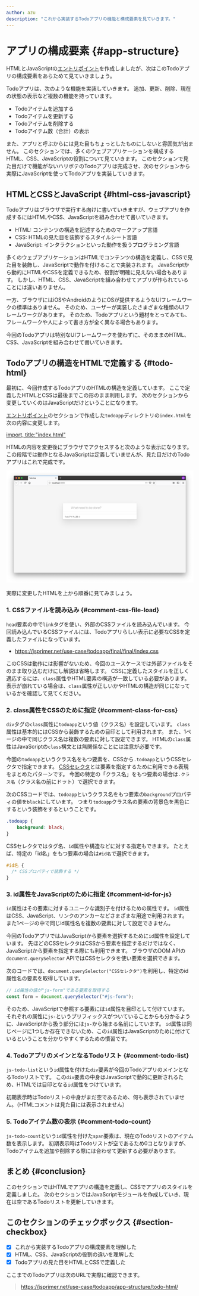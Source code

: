 ```yaml
---
author: azu
description: "これから実装するTodoアプリの機能と構成要素を見ていきます。"
---
```


# アプリの構成要素 {#app-structure}

HTMLとJavaScriptの[エントリポイント][]を作成しましたが、次はこのTodoアプリの構成要素をあらためて見ていきましょう。

Todoアプリは、次のような機能を実装していきます。
追加、更新、削除、現在の状態の表示など複数の機能を持っています。

- Todoアイテムを追加する
- Todoアイテムを更新する
- Todoアイテムを削除する
- Todoアイテム数（合計）の表示

また、アプリと呼ぶからには見た目もちょっとしたものにしないと雰囲気が出ません。
このセクションでは、多くのウェブアプリケーションを構成するHTML、CSS、JavaScriptの役割について見ていきます。
このセクションで見た目だけで機能がないハリボテのTodoアプリは完成させ、次のセクションから実際にJavaScriptを使ってTodoアプリを実装していきます。

## HTMLとCSSとJavaScript {#html-css-javascript}

Todoアプリはブラウザで実行する向けに書いていきますが、ウェブアプリを作成するにはHTMLやCSS、JavaScriptを組み合わせて書いていきます。

- HTML: コンテンツの構造を記述するためのマークアップ言語
- CSS: HTMLの見た目を装飾するスタイルシート言語
- JavaScript: インタラクションといった動作を扱うプログラミング言語

多くのウェブアプリケーションはHTMLでコンテンツの構造を定義し、CSSで見た目を装飾し、JavaScriptで動作を付けることで実装されます。
JavaScriptから動的にHTMLやCSSを定義できるため、役割が明確に見えない場合もあります。
しかし、HTML、CSS、JavaScriptを組み合わせてアプリが作られていることには違いありません。

一方、ブラウザにはiOSやAndroidのようにOSが提供するようなUIフレームワークの標準はありません。
そのため、ユーザーが実装したさまざまな種類のUIフレームワークがあります。
そのため、Todoアプリという題材をとってみても、フレームワークや人によって書き方が全く異なる場合もあります。

今回のTodoアプリは特別なUIフレームワークを使わずに、そのままのHTML、CSS、JavaScriptを組み合わせて書いていきます。

## Todoアプリの構造をHTMLで定義する {#todo-html}

最初に、今回作成するTodoアプリのHTMLの構造を定義しています。
ここで定義したHTMLとCSSは最後までこの形のまま利用します。
次のセクションから変更していくのはJavaScriptだけということになります。

[エントリポイント][]のセクションで作成した`todoapp`ディレクトリの`index.html`を次の内容に変更します。

[import, title:"index.html"](./todo-html/index.html)

HTMLの内容を変更後にブラウザでアクセスすると次のような表示になります。
この段階では動作となるJavaScriptは定義していませんが、見た目だけのTodoアプリはこれで完成です。

![todoappのHTMLとCSSによる骨組み](./img/todo-html.png)

実際に変更したHTMLを上から順番に見てみましょう。

### 1. CSSファイルを読み込み {#comment-css-file-load}

`head`要素の中で`link`タグを使い、外部のCSSファイルを読み込んでいます。
今回読み込んでいるCSSファイルには、Todoアプリらしい表示に必要なCSSを定義したファイルになっています。

- <https://jsprimer.net/use-case/todoapp/final/final/index.css>

このCSSは動作には影響がないため、今回のユースケースでは外部ファイルをそのまま取り込むだけにし解説は省略します。
CSSに定義したスタイルを正しく適応するには、`class`属性やHTML要素の構造が一致している必要があります。
表示が崩れている場合は、`class`属性が正しいかやHTMLの構造が同じになっているかを確認して見てください。

### 2. class属性をCSSのために指定 {#comment-class-for-css}

`div`タグの`class`属性に`todoapp`という値（クラス名）を設定しています。
`class`属性は基本的にはCSSから装飾するための目印として利用されます。
また、1ページの中で同じクラス名は複数の要素に対して設定できます。
HTMLの`class`属性はJavaScriptの`class`構文とは無関係なことには注意が必要です。

今回の`todoapp`というクラス名をもつ要素を、CSSから`.todoapp`というCSSセレクタで指定できます。
[CSSセレクタ][]とは要素を指定するために利用できる表現をまとめたパターンです。
今回の特定の「クラス名」をもつ要素の場合は`.クラス名`（クラス名の前にドット）で選択できます。

次のCSSコードでは、`todoapp`というクラス名をもつ要素の`background`プロパティの値を`black`にしています。
つまり`todoapp`クラス名の要素の背景色を黒色にするという装飾をするということです。

```css
.todoapp {
    background: black;
}
```

CSSセレクタではタグ名、`id`属性や構造などに対する指定もできます。
たとえば、特定の「id名」をもつ要素の場合は`#id名`で選択できます。

```css
#id名 {
  /* CSSプロパティで装飾する */
}
```

### 3. id属性をJavaScriptのために指定 {#comment-id-for-js}

`id`属性はその要素に対するユニークな識別子を付けるための属性です。
`id`属性はCSS、JavaScript、リンクのアンカーなどさまざまな用途で利用されます。
また1ページの中で同じid属性名を複数の要素に対して設定できません。

今回のTodoアプリではJavaScriptから要素を選択するために`id`属性を設定しています。
先ほどのCSSセレクタはCSSから要素を指定するだけではなく、JavaScriptから要素を指定する際にも利用できます。
ブラウザのDOM APIの`document.querySelector` APIではCSSセレクタを使い要素を選択できます。

次のコードでは、`document.querySelector("CSSセレクタ")`を利用し、特定のid属性名の要素を取得しています。

<!-- doctest:disable -->
```js
// id属性の値が"js-form"である要素を取得する
const form = document.querySelector("#js-form");
```

そのため、JavaScriptで参照する要素には`id`属性を目印として付けています。
それぞれの属性に`js-`というプリフィックスがついていることからも分かるように、JavaScriptから扱う部分には`js-`から始まる名前にしています。
`id`属性は同じページに1つしか存在できないため、この`id`属性はJavaScriptのために付けているということを分かりやすくするための慣習です。

### 4. TodoアプリのメインとなるTodoリスト {#comment-todo-list}

`js-todo-list`という`id`属性を付けた`div`要素が今回のTodoアプリのメインとなるTodoリストです。
この`div`要素の中身はJavaScriptで動的に更新されるため、HTMLでは目印となる`id`属性をつけています。

初期表示時はTodoリストの中身がまだ空であるため、何も表示されていません。（HTMLコメントは見た目には表示されません）

### 5. Todoアイテム数の表示 {#comment-todo-count}

`js-todo-count`という`id`属性を付けた`span`要素は、現在のTodoリストのアイテム数を表示します。
初期表示時はTodoリストが空であるため0コとなりますが、Todoアイテムを追加や削除する際には合わせて更新する必要があります。

## まとめ {#conclusion}

このセクションではHTMLでアプリの構造を定義し、CSSでアプリのスタイルを定義しました。
次のセクションではJavaScriptモジュールを作成していき、現在は空であるTodoリストを更新していきます。

## このセクションのチェックボックス  {#section-checkbox}

- [x] これから実装するTodoアプリの構成要素を理解した
- [x] HTML、CSS、JavaScriptの役割の違いを理解した
- [x] Todoアプリの見た目をHTMLとCSSで定義した

ここまでのTodoアプリは次のURLで実際に確認できます。

> <a href="./todo-html/" target="_blank">https://jsprimer.net/use-case/todoapp/app-structure/todo-html/</a>

[エントリポイント]: ../entrypoint/README.md
[CSSセレクタ]: https://developer.mozilla.org/ja/docs/Learn/CSS/Introduction_to_CSS/Selectors
